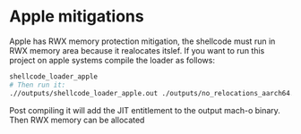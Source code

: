 # Apple mitigations 

Apple has RWX memory protection mitigation, the shellcode must run in RWX memory area because it realocates itslef.
If you want to run this project on apple systems compile the loader as follows:

```bash
shellcode_loader_apple
# Then run it:
.//outputs/shellcode_loader_apple.out ./outputs/no_relocations_aarch64.out.shellcode
```

Post compiling it will add the JIT entitlement to the output mach-o binary.
Then RWX memory can be allocated